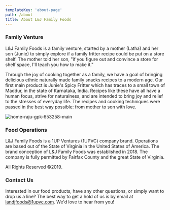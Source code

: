 ```yaml
---
templateKey: 'about-page'
path: /about
title: About L&J Family Foods
---
```

### Family Venture
L&J Family Foods is a family venture, started by a mother (Latha) and her son (Junie) to simply explore if a family fritter recipe could be put on a store shelf.  The mother told her son, "if you figure out and convince a store for shelf space, I'll teach you how to make it."

Through the joy of cooking together as a family, we have a goal of bringing delicious ethnic naturally made family snacks recipes to a modern age.  Our first main product is Junie's Spicy Fritter which has traces to a small town of Maddur, in the state of Karnataka, India.  Recipes like these have all have a human focus, strive for naturalness, and are intended to bring joy and relief to the stresses of everyday life. The recipes and cooking techniques were passed in the best way possible: from mother to son with love.

![home-raju-gpk-653258-main](/img/home-raju-gpk-653258-main.jpg)

### Food Operations
L&J Family Foods is a 1UP Ventures (1UPVC) company brand.  Operations are based out of the State of Virginia in the United States of America. The brand conception of L&J Family Foods was established in 2018.  The company is fully permitted by Fairfax County and the great State of Virginia.  

All Rights Reserved ©2019.

### Contact Us
Interested in our food products, have any other questions, or simply want to drop us a line? The best way to get a hold of us is by email at [landjfoods@1upvc.com](landjfoods@1upvc.com).  We'd love to hear from you!
